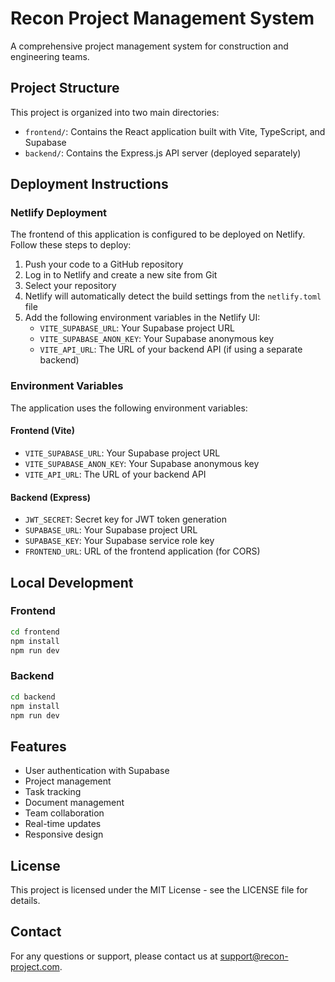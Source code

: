 # Recon Project Management System

A comprehensive project management system for construction and engineering teams.

## Project Structure

This project is organized into two main directories:

- `frontend/`: Contains the React application built with Vite, TypeScript, and Supabase
- `backend/`: Contains the Express.js API server (deployed separately)

## Deployment Instructions

### Netlify Deployment

The frontend of this application is configured to be deployed on Netlify. Follow these steps to deploy:

1. Push your code to a GitHub repository
2. Log in to Netlify and create a new site from Git
3. Select your repository
4. Netlify will automatically detect the build settings from the `netlify.toml` file
5. Add the following environment variables in the Netlify UI:
   - `VITE_SUPABASE_URL`: Your Supabase project URL
   - `VITE_SUPABASE_ANON_KEY`: Your Supabase anonymous key
   - `VITE_API_URL`: The URL of your backend API (if using a separate backend)

### Environment Variables

The application uses the following environment variables:

#### Frontend (Vite)
- `VITE_SUPABASE_URL`: Your Supabase project URL
- `VITE_SUPABASE_ANON_KEY`: Your Supabase anonymous key
- `VITE_API_URL`: The URL of your backend API

#### Backend (Express)
- `JWT_SECRET`: Secret key for JWT token generation
- `SUPABASE_URL`: Your Supabase project URL
- `SUPABASE_KEY`: Your Supabase service role key
- `FRONTEND_URL`: URL of the frontend application (for CORS)

## Local Development

### Frontend

```bash
cd frontend
npm install
npm run dev
```

### Backend

```bash
cd backend
npm install
npm run dev
```

## Features

- User authentication with Supabase
- Project management
- Task tracking
- Document management
- Team collaboration
- Real-time updates
- Responsive design

## License

This project is licensed under the MIT License - see the LICENSE file for details.

## Contact

For any questions or support, please contact us at support@recon-project.com. 
